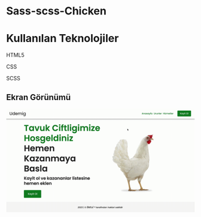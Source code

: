 <h1> Sass-scss-Chicken </h1>

<h1> Kullanılan Teknolojiler </h1>

HTML5

CSS

SCSS

<h2> Ekran Görünümü</h2>

![](screen.gif)

